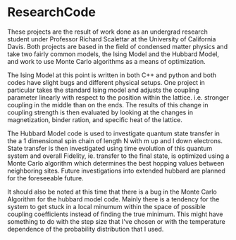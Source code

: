 # ResearchCode

These projects are the result of work done as an undergrad research student under Professor Richard Scalettar at the University of California Davis.
Both projects are based in the field of condensed matter physics and take two fairly common models, the Ising Model and the Hubbard Model, and work to use
Monte Carlo algorithms as a means of optimization. 

The Ising Model at this point is written in both C++ and python and both codes have slight bugs and different physical setups. One project in particular
takes the standard Ising model and adjusts the coupling parameter linearly with respect to the position within the lattice. i.e. stronger coupling in the
middle than on the ends. The results of this change in coupling strength is then evaluated by looking at the changes in magnetization, binder ration, and 
specific heat of the lattice. 

The Hubbard Model code is used to investigate quantum state transfer in the a 1 dimensional spin chain of length N with m up and l down electrons. 
State transfer is then investigated using time evolution of this quantum system and overall Fidelity, ie. transfer to the final state, is optimized using 
a Monte Carlo algorithm which determines the best hopping values between neighboring sites. Future investigations into extended hubbard are planned for the 
foreseeable future. 

It should also be noted at this time that there is a bug in the Monte Carlo Algorithm for the hubbard model code. Mainly there is a tendency for the system to 
get stuck in a local minumum within the space of possible coupling coefficients instead of finding the true minimum. This might have something to do with 
the step size that I've chosen or with the temperature dependence of the probability distribution that I used. 

